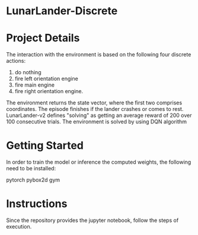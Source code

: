 # LunarLander-Discrete
# Project Details

The interaction with the environment is based on the following four discrete actions:

1. do nothing
2. fire left orientation engine
3. fire main engine
4. fire right orientation engine.

The environment returns the state vector, where the first two comprises coordinates. The episode finishes if the lander crashes or comes to rest. LunarLander-v2 defines "solving" as getting an average reward of 200 over 100 consecutive trials. The environment is solved by using DQN algorithm

# Getting Started

In order to train the model or inference the computed weights, the following need to be installed:

pytorch
pybox2d
gym

# Instructions

Since the repository provides the jupyter notebook, follow the steps of execution.
